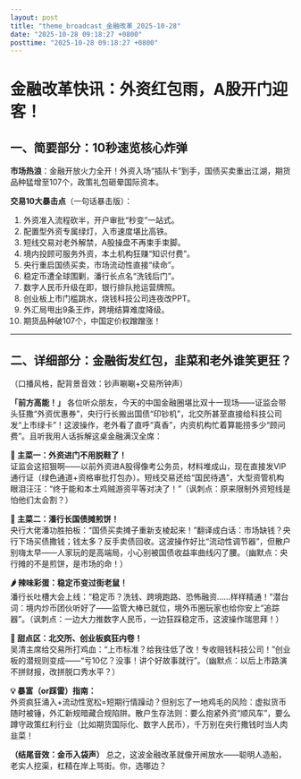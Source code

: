 ```yaml
---
layout: post
title: "theme_broadcast_金融改革_2025-10-28"
date: "2025-10-28 09:18:27 +0800"
posttime: "2025-10-28 09:18:27 +0800"
---
```


# 金融改革快讯：外资红包雨，A股开门迎客！

## 一、简要部分：10秒速览核心炸弹

**市场热浪**：金融开放火力全开！外资入场“插队卡”到手，国债买卖重出江湖，期货品种猛增至107个，政策礼包砸晕国际资本。

**交易10大暴击点**（一句话暴击版）：
1. 外资准入流程砍半，开户审批“秒变”一站式。  
2. 配置型外资专属绿灯，入市速度堪比高铁。  
3. 短线交易对老外解禁，A股操盘不再束手束脚。  
4. 境内投顾可服务外资，本土机构狂赚“知识付费”。  
5. 央行重启国债买卖，市场流动性直接“续命”。  
6. 稳定币遭全球围剿，潘行长点名“洗钱后门”。  
7. 数字人民币升级在即，银行排队抢运营牌照。  
8. 创业板上市门槛跳水，烧钱科技公司连夜改PPT。  
9. 外汇局甩出9条王炸，跨境结算难度降级。  
10. 期货品种破107个，中国定价权蹭蹭涨！

---

## 二、详细部分：金融街发红包，韭菜和老外谁笑更狂？

（口播风格，配背景音效：钞声唰唰+交易所钟声）

**「前方高能！」** 各位听众朋友，今天的中国金融圈堪比双十一现场——证监会带头狂撒“外资优惠券”，央行行长搬出国债“印钞机”，北交所甚至直接给科技公司发“上市绿卡”！这波操作，老外看了直呼“真香”，内资机构忙着算能捞多少“顾问费”。且听我用人话拆解这桌金融满汉全席：

**🍗 主菜一：外资进门不用脱鞋了！**  
证监会这招狠啊——以前外资进A股得像考公务员，材料堆成山，现在直接发VIP通行证（绿色通道+资格审批打包办）。短线交易还给“国民待遇”，大型资管机构眼泪汪汪：“终于能和本土鸡贼游资平等对决了！”（讽刺点：原来限制外资短线是怕他们太会割？）

**🍲 主菜二：潘行长国债摊煎饼！**  
央行大佬潘功胜拍板：“国债买卖摊子重新支棱起来！”翻译成白话：市场缺钱？央行下场买债撒钱；钱太多？反手卖债回收。这波操作好比“流动性调节器”，但散户别嗨太早——人家玩的是高端局，小心别被国债收益率曲线闪了腰。（幽默点：央行摊的不是煎饼，是市场的命！）

**🌶️ 辣味彩蛋：稳定币变过街老鼠！**  
潘行长吐槽大会上线：“稳定币？洗钱、跨境跑路、恐怖融资……样样精通！”潜台词：境内炒币团伙听好了——监管大棒已就位，境外币圈玩家也给你安上“追踪器”。（讽刺点：一边大力推数字人民币，一边狂踩稳定币，这波操作瑞思拜！）

**🍰 甜点区：北交所、创业板疯狂内卷！**  
吴清主席给交易所打鸡血：“上市标准？给我往低了改！专收赔钱科技公司！”创业板的潜规则变成——“亏10亿？没事！讲个好故事就行”。（幽默点：以后上市路演不拼财报，改拼脱口秀水平？）

**💡 暴富（or踩雷）指南：**  
外资疯狂涌入+流动性宽松=短期行情躁动？但别忘了一地鸡毛的风险：虚拟货币随时被锤，外汇新规暗藏合规陷阱。散户生存法则：要么抱紧外资“顺风车”，要么蹲守政策红利行业（比如期货国际化、数字人民币），千万别在央行撒钱时当人肉韭菜！

**（结尾音效：金币入袋声）** 总之，这波金融改革就像开闸放水——聪明人造船，老实人挖渠，杠精在岸上骂街。你，选哪边？